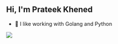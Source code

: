 ## Hi, I'm Prateek Khened

<!--
**prateekkhenedcodes/prateekkhenedcodes** is a ✨ _special_ ✨ repository because its `README.md` (this file) appears on your GitHub profile.
Here are some ideas to get you started:
-->

- 🔭 I like working with Golang and Python
<p align="left">
  <img src="https://api.boot.dev/v1/users/public/43211b8e-228e-431d-84b0-77c1327b51a5/thumbnail" >
</p>
<!--
- 🌱 I’m currently learning Golang
- 👯 I’m looking to collaborate on ...
- 🤔 I’m looking for help with ...
- 💬 Ask me about ...
- 📫 How to reach me: ...
- 😄 Pronouns: ...
- ⚡ Fun fact: ...

- I’m currently learning Golang, Backend Development
-->
